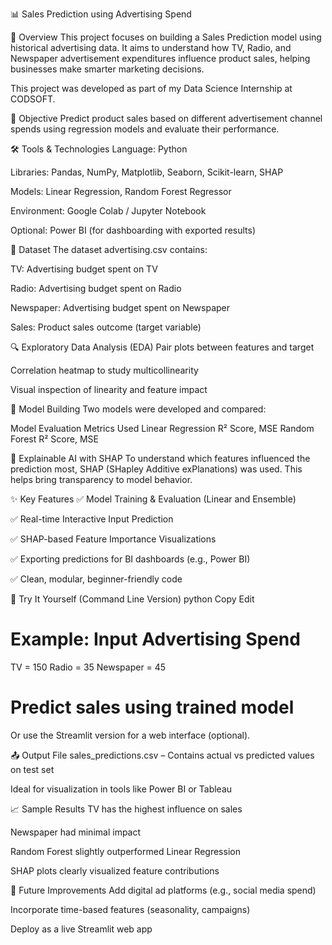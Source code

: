 📊 Sales Prediction using Advertising Spend

📌 Overview
This project focuses on building a Sales Prediction model using historical advertising data. It aims to understand how TV, Radio, and Newspaper advertisement expenditures influence product sales, helping businesses make smarter marketing decisions.

This project was developed as part of my Data Science Internship at CODSOFT.

🎯 Objective
Predict product sales based on different advertisement channel spends using regression models and evaluate their performance.

🛠️ Tools & Technologies
Language: Python

Libraries: Pandas, NumPy, Matplotlib, Seaborn, Scikit-learn, SHAP

Models: Linear Regression, Random Forest Regressor

Environment: Google Colab / Jupyter Notebook

Optional: Power BI (for dashboarding with exported results)

📁 Dataset
The dataset advertising.csv contains:

TV: Advertising budget spent on TV

Radio: Advertising budget spent on Radio

Newspaper: Advertising budget spent on Newspaper

Sales: Product sales outcome (target variable)

🔍 Exploratory Data Analysis (EDA)
Pair plots between features and target

Correlation heatmap to study multicollinearity

Visual inspection of linearity and feature impact

🔧 Model Building
Two models were developed and compared:

Model	Evaluation Metrics Used
Linear Regression	R² Score, MSE
Random Forest	R² Score, MSE

🧠 Explainable AI with SHAP
To understand which features influenced the prediction most, SHAP (SHapley Additive exPlanations) was used. This helps bring transparency to model behavior.

✨ Key Features
✅ Model Training & Evaluation (Linear and Ensemble)

✅ Real-time Interactive Input Prediction

✅ SHAP-based Feature Importance Visualizations

✅ Exporting predictions for BI dashboards (e.g., Power BI)

✅ Clean, modular, beginner-friendly code

🚀 Try It Yourself (Command Line Version)
python
Copy
Edit
# Example: Input Advertising Spend
TV = 150
Radio = 35
Newspaper = 45

# Predict sales using trained model
Or use the Streamlit version for a web interface (optional).

📤 Output File
sales_predictions.csv – Contains actual vs predicted values on test set

Ideal for visualization in tools like Power BI or Tableau

📈 Sample Results
TV has the highest influence on sales

Newspaper had minimal impact

Random Forest slightly outperformed Linear Regression

SHAP plots clearly visualized feature contributions

🔮 Future Improvements
Add digital ad platforms (e.g., social media spend)

Incorporate time-based features (seasonality, campaigns)

Deploy as a live Streamlit web app

